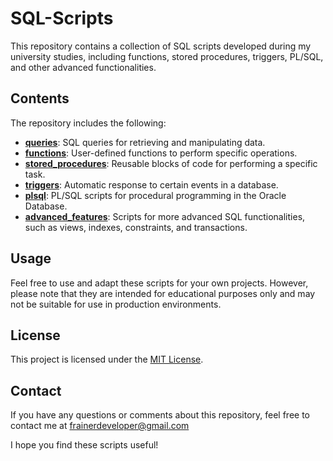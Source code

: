 # SQL-Scripts

This repository contains a collection of SQL scripts developed during my university studies, including functions, stored procedures, triggers, PL/SQL, and other advanced functionalities.

## Contents

The repository includes the following:

- **[queries](./queries/)**: SQL queries for retrieving and manipulating data.
- **[functions](./functions/)**: User-defined functions to perform specific operations.
- **[stored_procedures](./stored_procedures/)**: Reusable blocks of code for performing a specific task.
- **[triggers](./triggers/)**: Automatic response to certain events in a database.
- **[plsql](./plsql/)**: PL/SQL scripts for procedural programming in the Oracle Database.
- **[advanced_features](./advanced_features/)**: Scripts for more advanced SQL functionalities, such as views, indexes, constraints, and transactions.

## Usage

Feel free to use and adapt these scripts for your own projects. However, please note that they are intended for educational purposes only and may not be suitable for use in production environments.

## License

This project is licensed under the [MIT License](./LICENSE).

## Contact
If you have any questions or comments about this repository, feel free to contact me at frainerdeveloper@gmail.com

I hope you find these scripts useful!
